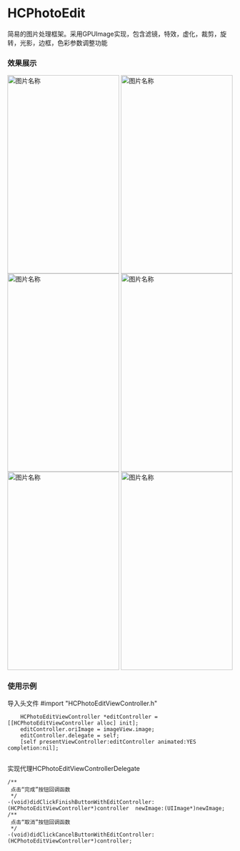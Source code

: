 # HCPhotoEdit
简易的图片处理框架。采用GPUImage实现，包含滤镜，特效，虚化，裁剪，旋转，光影，边框，色彩参数调整功能

### 效果展示
<img src="http://ofstcegl2.bkt.clouddn.com/Screen%20Shot%202017-02-05%20at%20%E4%B8%8A%E5%8D%8810.32.28.png" width = "250" height = "444" alt="图片名称" align=center />
<img src="http://ofstcegl2.bkt.clouddn.com/Screen%20Shot%202017-02-05%20at%20%E4%B8%8A%E5%8D%8811.32.45.png" width = "250" height = "444" alt="图片名称" align=center />
<img src="http://ofstcegl2.bkt.clouddn.com/Screen%20Shot%202017-02-05%20at%20%E4%B8%8A%E5%8D%8810.33.13.png" width = "250" height = "444" alt="图片名称" align=center />
<img src="http://ofstcegl2.bkt.clouddn.com/Screen%20Shot%202017-02-05%20at%20%E4%B8%8A%E5%8D%8810.33.26.png" width = "250" height = "444" alt="图片名称" align=center />
<img src="http://ofstcegl2.bkt.clouddn.com/Screen%20Shot%202017-02-05%20at%20%E4%B8%8A%E5%8D%8810.33.37.png" width = "250" height = "444" alt="图片名称" align=center />
<img src="http://ofstcegl2.bkt.clouddn.com/Screen%20Shot%202017-02-05%20at%20%E4%B8%8A%E5%8D%8810.34.15.png" width = "250" height = "444" alt="图片名称" align=center />

### 使用示例
导入头文件 #import "HCPhotoEditViewController.h"
```objc
    HCPhotoEditViewController *editController = [[HCPhotoEditViewController alloc] init];
    editController.oriImage = imageView.image;
    editController.delegate = self;
    [self presentViewController:editController animated:YES completion:nil];
    
```
实现代理HCPhotoEditViewControllerDelegate
```objc
/**
 点击“完成”按钮回调函数
 */
-(void)didClickFinishButtonWithEditController:(HCPhotoEditViewController*)controller  newImage:(UIImage*)newImage;
/**
 点击“取消”按钮回调函数
 */
-(void)didClickCancelButtonWithEditController:(HCPhotoEditViewController*)controller;
    
```

    
